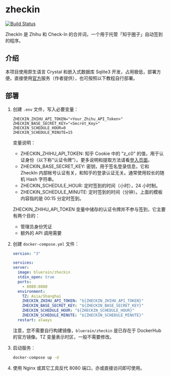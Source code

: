 # zheckin

[![Build Status](https://cloud.drone.io/api/badges/Hentioe/zheckin/status.svg)](https://cloud.drone.io/Hentioe/zheckin)

ZheckIn 是 Zhihu 和 Check-In 的合并词，一个用于托管「知乎圈子」自动签到的程序。

## 介绍

本项目使用原生语言 Crystal 和嵌入式数据库 Sqlite3 开发，占用极低，部署方便。直接使用[官方](https://zheckin.bluerain.io)服务（作者提供），也可按照以下教程自行部署。

## 部署

1. 创建 `.env` 文件，写入必要变量：

   ```env
   ZHECKIN_ZHIHU_API_TOKEN="<Your_Zhihu_API_Token>"
   ZHECKIN_BASE_SECRET_KEY="<Secret_Key>"
   ZHECKIN_SCHEDULE_HOUR=0
   ZHECKIN_SCHEDULE_MINUTE=15
   ```

   变量说明：

   - ZHECKIN_ZHIHU_API_TOKEN: 知乎 Cookie 中的 "z_c0" 的值，用于认证身份（以下称“认证令牌”）。更多说明和提取方法请看[登入页面](https://zheckin.bluerain.io/sign_in)。
   - ZHECKIN_BASE_SECRET_KEY: 密钥，用于签名登录信息，它和 ZheckIn 内部帐号认证有关，和知乎的登录认证无关。通常使用较长的随机 Hash 字符串。
   - ZHECKIN_SCHEDULE_HOUR: 定时签到的时间（小时），24 小时制。
   - ZHECKIN_SCHEDULE_MINUTE: 定时签到的时间（分钟）。上面的模板内容指的是 00:15 分定时签到。

   ZHECKIN_ZHIHU_API_TOKEN 变量中储存的认证令牌并不参与签到，它主要有两个目的：

   - 管理员身份凭证
   - 额外的 API 调用需要

2. 创建 `docker-compose.yml` 文件：

   ```yml
   version: "3"

   services:
   server:
     image: bluerain/zheckin
     stdin_open: true
     ports:
       - 8080:8080
     environment:
       TZ: Asia/Shanghai
       ZHECKIN_ZHIHU_API_TOKEN: "${ZHECKIN_ZHIHU_API_TOKEN}"
       ZHECKIN_BASE_SECRET_KEY: "${ZHECKIN_BASE_SECRET_KEY}"
       ZHECKIN_SCHEDULE_HOUR: "${ZHECKIN_SCHEDULE_HOUR}"
       ZHECKIN_SCHEDULE_MINUTE: "${ZHECKIN_SCHEDULE_MINUTE}"
     restart: always
   ```

   注意，您不需要自行构建镜像，`bluerain/zheckin` 是已存在于 DockerHub 的官方镜像。TZ 变量表示时区，一般不需要修改。

3. 启动服务：

   ```bash
   docker-compose up -d
   ```

4. 使用 Nginx 或其它工具反代 8080 端口，亦或直接访问即可使用。
